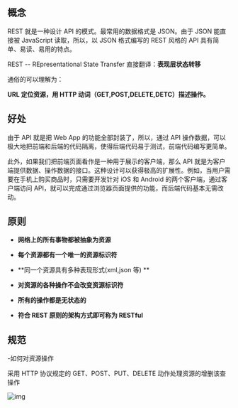 ## 概念

REST 就是一种设计 API 的模式。最常用的数据格式是 JSON。由于 JSON 能直接被 JavaScript 读取，所以，以 JSON 格式编写的 REST 风格的 API 具有简单、易读、易用的特点。

REST -- REpresentational State Transfer 直接翻译：**表现层状态转移**

通俗的可以理解为：

**URL 定位资源，用 HTTP 动词（GET,POST,DELETE,DETC）描述操作。**

## 好处

由于 API 就是把 Web App 的功能全部封装了，所以，通过 API 操作数据，可以极大地把前端和后端的代码隔离，使得后端代码易于测试，前端代码编写更简单。

此外，如果我们把前端页面看作是一种用于展示的客户端，那么 API 就是为客户端提供数据、操作数据的接口。这种设计可以获得极高的扩展性。例如，当用户需要在手机上购买商品时，只需要开发针对 iOS 和 Android 的两个客户端，通过客户端访问 API，就可以完成通过浏览器页面提供的功能，而后端代码基本无需改动。

## 原则

- **网络上的所有事物都被抽象为资源**

- **每个资源都有一个唯一的资源标识符**
- **同一个资源具有多种表现形式(xml,json 等) **

- **对资源的各种操作不会改变资源标识符**

- **所有的操作都是无状态的**

- **符合 REST 原则的架构方式即可称为 RESTful**

## 规范

-如何对资源操作

采用 HTTP 协议规定的 GET、POST、PUT、DELETE 动作处理资源的增删该查操作

![img](/lib-web/RESTful.webp)
